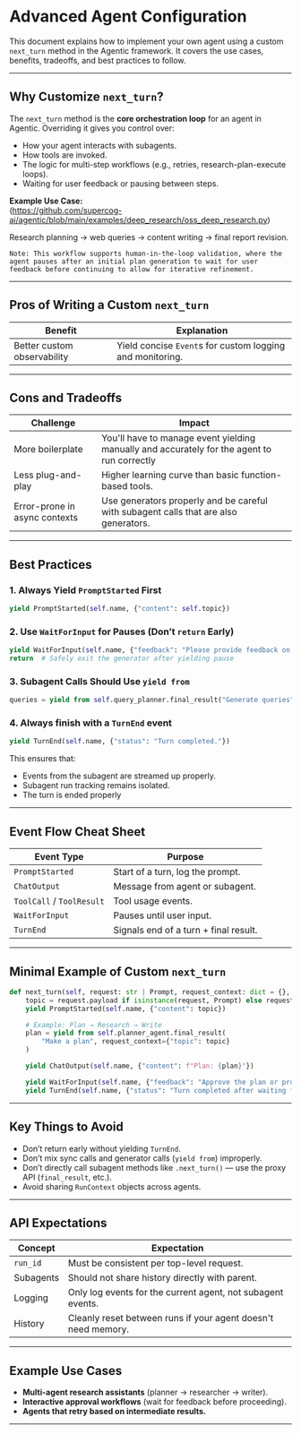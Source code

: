 # Advanced Agent Configuration

This document explains how to implement your own agent using a custom `next_turn` method in the Agentic framework. It covers the use cases, benefits, tradeoffs, and best practices to follow.

---

## Why Customize `next_turn`?

The `next_turn` method is the **core orchestration loop** for an agent in Agentic. Overriding it gives you control over:

- How your agent interacts with subagents.
- How tools are invoked.
- The logic for multi-step workflows (e.g., retries, research-plan-execute loops).
- Waiting for user feedback or pausing between steps.

**Example Use Case:**  
(https://github.com/supercog-ai/agentic/blob/main/examples/deep_research/oss_deep_research.py)

Research planning → web queries → content writing → final report revision.

    Note: This workflow supports human-in-the-loop validation, where the agent pauses after an initial plan generation to wait for user feedback before continuing to allow for iterative refinement. 
---

## Pros of Writing a Custom `next_turn`

| Benefit                       | Explanation                           |
|------------------------------------|-------------------------------------------|
| Better custom observability              | Yield concise `Event`s for custom logging and monitoring. |

---

## Cons and Tradeoffs

| Challenge                      | Impact                                |
|------------------------------------|-------------------------------------------|
| More boilerplate                   | You'll have to manage event yielding manually and accurately for the agent to run correctly |
| Less plug-and-play                 | Higher learning curve than basic function-based tools. |
| Error-prone in async contexts      | Use generators properly and be careful with subagent calls that are also generators. |

---

## Best Practices

### 1. **Always Yield `PromptStarted` First**
```python
yield PromptStarted(self.name, {"content": self.topic})
```

### 2. **Use `WaitForInput` for Pauses (Don’t `return` Early)**
```python
yield WaitForInput(self.name, {"feedback": "Please provide feedback on the plan."})
return  # Safely exit the generator after yielding pause
```

### 3. **Subagent Calls Should Use `yield from`**
```python
queries = yield from self.query_planner.final_result("Generate queries", request_context={...})
```

### 4. **Always finish with a `TurnEnd` event**
```python
yield TurnEnd(self.name, {"status": "Turn completed."})
```

This ensures that:
- Events from the subagent are streamed up properly.
- Subagent run tracking remains isolated.
- The turn is ended properly

---

## Event Flow Cheat Sheet

| Event Type          | Purpose                        |
|----------------------|--------------------------------|
| `PromptStarted`      | Start of a turn, log the prompt. |
| `ChatOutput`         | Message from agent or subagent. |
| `ToolCall` / `ToolResult` | Tool usage events.         |
| `WaitForInput`       | Pauses until user input.       |
| `TurnEnd`            | Signals end of a turn + final result. |

---

## Minimal Example of Custom `next_turn`

```python
def next_turn(self, request: str | Prompt, request_context: dict = {}, **kwargs):
    topic = request.payload if isinstance(request, Prompt) else request
    yield PromptStarted(self.name, {"content": topic})

    # Example: Plan → Research → Write
    plan = yield from self.planner_agent.final_result(
        "Make a plan", request_context={"topic": topic}
    )

    yield ChatOutput(self.name, {"content": f"Plan: {plan}"})

    yield WaitForInput(self.name, {"feedback": "Approve the plan or provide feedback."})
    yield TurnEnd(self.name, {"status": "Turn completed after waiting for input."})
```

---

## Key Things to Avoid

- Don’t return early without yielding `TurnEnd`.
- Don’t mix sync calls and generator calls (`yield from`) improperly.
- Don’t directly call subagent methods like `.next_turn()` — use the proxy API (`final_result`, etc.).
- Avoid sharing `RunContext` objects across agents.

---

## API Expectations

| Concept        | Expectation                             |
|----------------|------------------------------------------|
| `run_id`       | Must be consistent per top-level request. |
| Subagents      | Should not share history directly with parent. |
| Logging        | Only log events for the current agent, not subagent events. |
| History        | Cleanly reset between runs if your agent doesn't need memory. |

---

## Example Use Cases

- **Multi-agent research assistants** (planner → researcher → writer).
- **Interactive approval workflows** (wait for feedback before proceeding).
- **Agents that retry based on intermediate results.**

---

